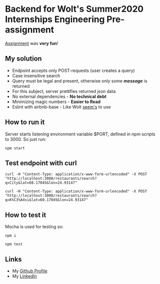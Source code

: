 # Backend for Wolt's Summer2020 Internships Engineering Pre-assignment

[Assignment](https://github.com/woltapp/summer2020) was **very fun**!

## My solution
* Endpoint accepts only POST-requests (user creates a query)
* Case insensitive search
* Query must be legal and present, otherwise only some ***message*** is returned
* For this subject, server prettifies returned json data
* No external dependencies - **No technical debt**
* Minimizing magic numbers - **Easier to Read**
* Eslint with airbnb-base - Like
Wolt [seem's](https://github.com/woltapp/redux-autoloader/blob/master/.eslintrc) to use

## How to run it
Server starts listening environment variable $PORT, defined in npm scripts to 3000.
So just run:

```npm start```

## Test endpoint with curl
```curl -H "Content-Type: application/x-www-form-urlencoded" -X POST "http://localhost:3000/restaurants/search?q=City&lat=60.17045&lon=24.93147"```

```curl -H "Content-Type: application/x-www-form-urlencoded" -X POST "http://localhost:3000/restaurants/search?q=K%C3%A4si&lat=60.17045&lon=24.93147"```

## How to test it
Mocha is used for testing so:

```npm i```

```npm test```


## Links
* My [Github Profile](https://github.com/tuommii)
* My [LinkedIn](www.linkedin.com/in/miikka-tuominen-dev)
